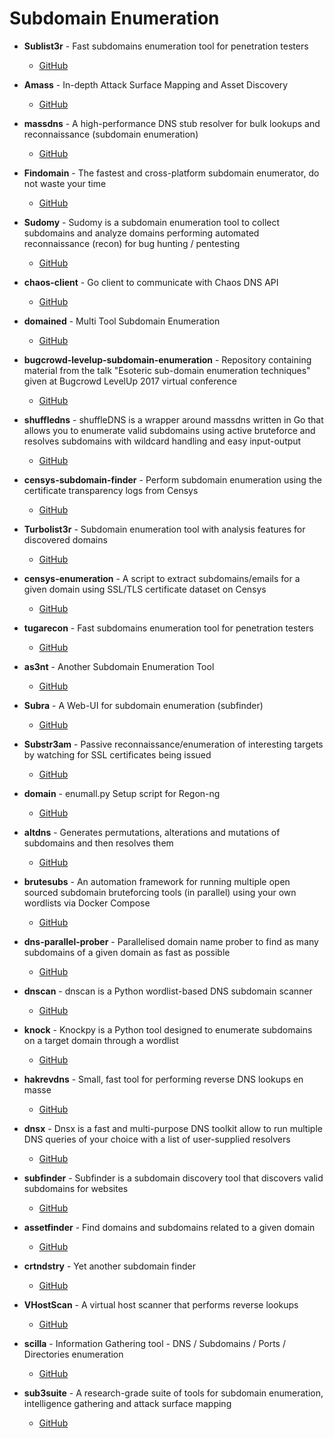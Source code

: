 # Subdomain Enumeration

- **Sublist3r** - Fast subdomains enumeration tool for penetration testers
  - [GitHub](https://github.com/aboul3la/Sublist3r)

- **Amass** - In-depth Attack Surface Mapping and Asset Discovery
  - [GitHub](https://github.com/OWASP/Amass)

- **massdns** - A high-performance DNS stub resolver for bulk lookups and reconnaissance (subdomain enumeration)
  - [GitHub](https://github.com/blechschmidt/massdns)

- **Findomain** - The fastest and cross-platform subdomain enumerator, do not waste your time
  - [GitHub](https://github.com/Findomain/Findomain)

- **Sudomy** - Sudomy is a subdomain enumeration tool to collect subdomains and analyze domains performing automated reconnaissance (recon) for bug hunting / pentesting
  - [GitHub](https://github.com/Screetsec/Sudomy)

- **chaos-client** - Go client to communicate with Chaos DNS API
  - [GitHub](https://github.com/projectdiscovery/chaos-client)

- **domained** - Multi Tool Subdomain Enumeration
  - [GitHub](https://github.com/TypeError/domained)

- **bugcrowd-levelup-subdomain-enumeration** - Repository containing material from the talk "Esoteric sub-domain enumeration techniques" given at Bugcrowd LevelUp 2017 virtual conference
  - [GitHub](https://github.com/appsecco/bugcrowd-levelup-subdomainenumeration)

- **shuffledns** - shuffleDNS is a wrapper around massdns written in Go that allows you to enumerate valid subdomains using active bruteforce and resolves subdomains with wildcard handling and easy input-output
  - [GitHub](https://github.com/projectdiscovery/shuffledns)

- **censys-subdomain-finder** - Perform subdomain enumeration using the certificate transparency logs from Censys
  - [GitHub](https://github.com/christophetd/censys-subdomain-finder)

- **Turbolist3r** - Subdomain enumeration tool with analysis features for discovered domains
  - [GitHub](https://github.com/fleetcaptain/Turbolist3r)

- **censys-enumeration** - A script to extract subdomains/emails for a given domain using SSL/TLS certificate dataset on Censys
  - [GitHub](https://github.com/0xbharath/censys-enumeration)

- **tugarecon** - Fast subdomains enumeration tool for penetration testers
  - [GitHub](https://github.com/LordNeoStark/tugarecon)

- **as3nt** - Another Subdomain Enumeration Tool
  - [GitHub](https://github.com/cinerieus/as3nt)

- **Subra** - A Web-UI for subdomain enumeration (subfinder)
  - [GitHub](https://github.com/si9int/Subra)

- **Substr3am** - Passive reconnaissance/enumeration of interesting targets by watching for SSL certificates being issued
  - [GitHub](https://github.com/nexxai/Substr3am)

- **domain** - enumall.py Setup script for Regon-ng
  - [GitHub](https://github.com/jhaddix/domain/)

- **altdns** - Generates permutations, alterations and mutations of subdomains and then resolves them
  - [GitHub](https://github.com/infosec-au/altdns)

- **brutesubs** - An automation framework for running multiple open sourced subdomain bruteforcing tools (in parallel) using your own wordlists via Docker Compose
  - [GitHub](https://github.com/anshumanbh/brutesubs)

- **dns-parallel-prober** - Parallelised domain name prober to find as many subdomains of a given domain as fast as possible
  - [GitHub](https://github.com/lorenzog/dns-parallel-prober)

- **dnscan** - dnscan is a Python wordlist-based DNS subdomain scanner
  - [GitHub](https://github.com/rbsec/dnscan)

- **knock** - Knockpy is a Python tool designed to enumerate subdomains on a target domain through a wordlist
  - [GitHub](https://github.com/guelfoweb/knock)

- **hakrevdns** - Small, fast tool for performing reverse DNS lookups en masse
  - [GitHub](https://github.com/hakluke/hakrevdns)

- **dnsx** - Dnsx is a fast and multi-purpose DNS toolkit allow to run multiple DNS queries of your choice with a list of user-supplied resolvers
  - [GitHub](https://github.com/projectdiscovery/dnsx)

- **subfinder** - Subfinder is a subdomain discovery tool that discovers valid subdomains for websites
  - [GitHub](https://github.com/projectdiscovery/subfinder)

- **assetfinder** - Find domains and subdomains related to a given domain
  - [GitHub](https://github.com/tomnomnom/assetfinder)

- **crtndstry** - Yet another subdomain finder
  - [GitHub](https://github.com/nahamsec/crtndstry)

- **VHostScan** - A virtual host scanner that performs reverse lookups
  - [GitHub](https://github.com/codingo/VHostScan)

- **scilla** - Information Gathering tool - DNS / Subdomains / Ports / Directories enumeration
  - [GitHub](https://github.com/edoardottt/scilla)

- **sub3suite** - A research-grade suite of tools for subdomain enumeration, intelligence gathering and attack surface mapping
  - [GitHub](https://github.com/3nock/sub3suite)
